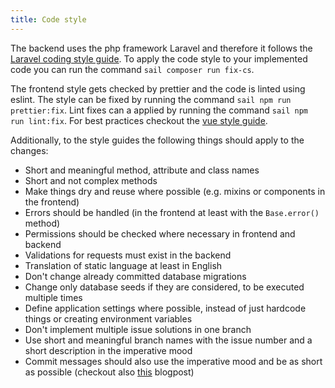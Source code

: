 ```yaml
---
title: Code style
---
```


The backend uses the php framework Laravel and therefore it follows the
[Laravel coding style guide](https://laravel.com/docs/11.x/contributions#coding-style). To apply the code style to your
implemented code you can run the command `sail composer run fix-cs`.

The frontend style gets checked by prettier and the code is linted using eslint.
The style can be fixed by running the command `sail npm run prettier:fix`.
Lint fixes can a applied by running the command `sail npm run lint:fix`.
For best practices checkout the [vue style guide](https://vuejs.org/v2/style-guide/).

Additionally, to the style guides the following things should apply to the changes:

- Short and meaningful method, attribute and class names
- Short and not complex methods
- Make things dry and reuse where possible (e.g. mixins or components in the frontend)
- Errors should be handled (in the frontend at least with the `Base.error()` method)
- Permissions should be checked where necessary in frontend and backend
- Validations for requests must exist in the backend
- Translation of static language at least in English
- Don't change already committed database migrations
- Change only database seeds if they are considered, to be executed multiple times
- Define application settings where possible, instead of just hardcode things or creating environment variables
- Don't implement multiple issue solutions in one branch
- Use short and meaningful branch names with the issue number and a short description in the imperative mood
- Commit messages should also use the imperative mood and be as short as possible (checkout also [this](https://chris.beams.io/posts/git-commit/#limit-50) blogpost)
